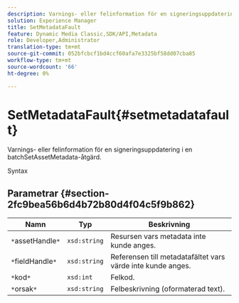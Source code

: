 ```yaml
---
description: Varnings- eller felinformation för en signeringsuppdatering i en batchSetAssetMetadata-åtgärd.
solution: Experience Manager
title: SetMetadataFault
feature: Dynamic Media Classic,SDK/API,Metadata
role: Developer,Administrator
translation-type: tm+mt
source-git-commit: 052bfcbcf1bd4ccf60afa7e3325bf58dd07cba85
workflow-type: tm+mt
source-wordcount: '66'
ht-degree: 0%

---
```



# SetMetadataFault{#setmetadatafault}

Varnings- eller felinformation för en signeringsuppdatering i en batchSetAssetMetadata-åtgärd.

Syntax

## Parametrar {#section-2fc9bea56b6d4b72b80d4f04c5f9b862}

| Namn | Typ | Beskrivning |
|---|---|---|
| `*`assetHandle`*` | `xsd:string` | Resursen vars metadata inte kunde anges. |
| `*`fieldHandle`*` | `xsd:string` | Referensen till metadatafältet vars värde inte kunde anges. |
| `*`kod`*` | `xsd:int` | Felkod. |
| `*`orsak`*` | `xsd:string` | Felbeskrivning (oformaterad text). |

